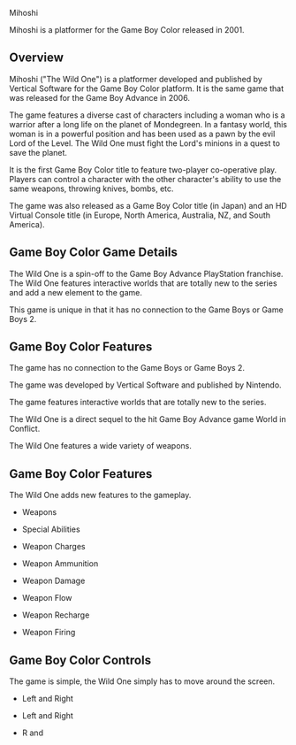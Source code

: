 Mihoshi

Mihoshi is a platformer for the Game Boy Color released in 2001.

## Overview

Mihoshi ("The Wild One") is a platformer developed and published by Vertical Software for the Game Boy Color platform. It is the same game that was released for the Game Boy Advance in 2006.

The game features a diverse cast of characters including a woman who is a warrior after a long life on the planet of Mondegreen. In a fantasy world, this woman is in a powerful position and has been used as a pawn by the evil Lord of the Level. The Wild One must fight the Lord's minions in a quest to save the planet.

It is the first Game Boy Color title to feature two-player co-operative play. Players can control a character with the other character's ability to use the same weapons, throwing knives, bombs, etc.

The game was also released as a Game Boy Color title (in Japan) and an HD Virtual Console title (in Europe, North America, Australia, NZ, and South America).

## Game Boy Color Game Details

The Wild One is a spin-off to the Game Boy Advance PlayStation franchise. The Wild One features interactive worlds that are totally new to the series and add a new element to the game.

This game is unique in that it has no connection to the Game Boys or Game Boys 2.

## Game Boy Color Features

The game has no connection to the Game Boys or Game Boys 2.

The game was developed by Vertical Software and published by Nintendo.

The game features interactive worlds that are totally new to the series.

The Wild One is a direct sequel to the hit Game Boy Advance game World in Conflict.

The Wild One features a wide variety of weapons.

## Game Boy Color Features

The Wild One adds new features to the gameplay.

*   Weapons

*   Special Abilities

*   Weapon Charges

*   Weapon Ammunition

*   Weapon Damage

*   Weapon Flow

*   Weapon Recharge

*   Weapon Firing

## Game Boy Color Controls

The game is simple, the Wild One simply has to move around the screen.

*   Left and Right

*   Left and Right

*   R and